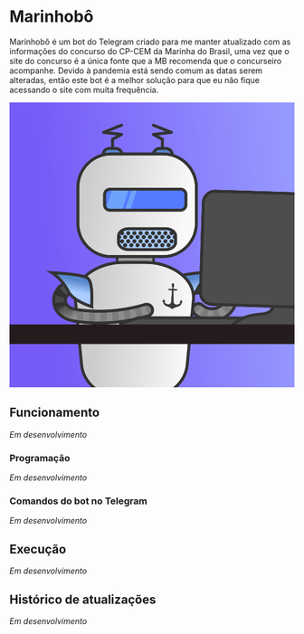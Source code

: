 # Marinhobô

Marinhobô é um bot do Telegram criado para me manter atualizado com as informações do concurso do CP-CEM da Marinha do
Brasil, uma vez que o site do concurso é a única fonte que a MB recomenda que o concurseiro acompanhe. Devido à 
pandemia está sendo comum as datas serem alteradas, então este bot é a melhor solução para que eu não fique acessando
o site com muita frequência.

![Marinhobo](./readme_pics/Marinhobo.png)

## Funcionamento
*Em desenvolvimento*

### Programação
*Em desenvolvimento*

### Comandos do bot no Telegram
*Em desenvolvimento*

## Execução
*Em desenvolvimento*

## Histórico de atualizações
*Em desenvolvimento*